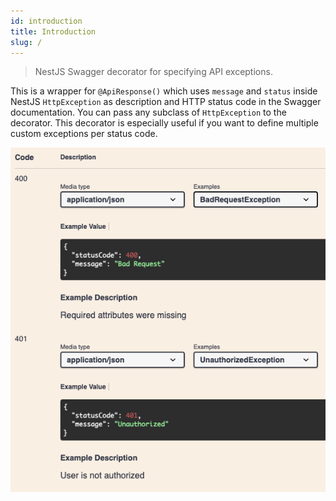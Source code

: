 ```yaml
---
id: introduction
title: Introduction
slug: /
---
```


> NestJS Swagger decorator for specifying API exceptions.

This is a wrapper for `@ApiResponse()` which uses `message` and `status` inside NestJS `HttpException` as description and HTTP status code in the Swagger documentation. You can pass any subclass of `HttpException` to the decorator. This decorator is especially useful if you want to define multiple custom exceptions per status code.

![Default decorator screenshot example](../../static/img/decorator.png)
